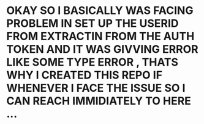 # OKAY SO I BASICALLY WAS FACING PROBLEM IN SET UP THE USERID FROM EXTRACTIN FROM THE AUTH TOKEN AND IT WAS GIVVING ERROR LIKE SOME TYPE ERROR  , THATS WHY I CREATED THIS REPO IF WHENEVER I FACE THE ISSUE SO I CAN REACH IMMIDIATELY TO HERE ...